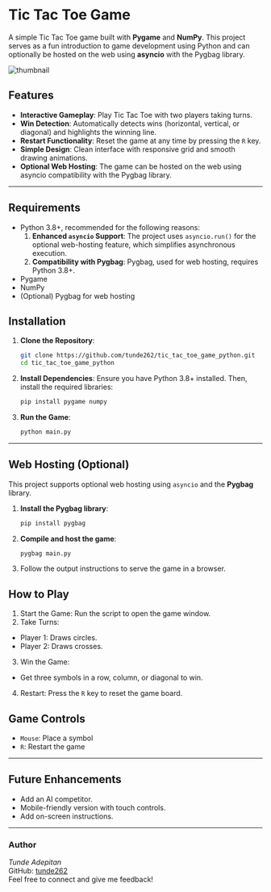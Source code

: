 # Tic Tac Toe Game

A simple Tic Tac Toe game built with **Pygame** and **NumPy**. This project serves as a fun introduction to game development using Python and can optionally be hosted on the web using **asyncio** with the Pygbag library.

![thumbnail](https://github.com/tunde262/tic_tac_toe_game_python/blob/main/assets/thumbnail.png?raw=true)

## Features

- **Interactive Gameplay**: Play Tic Tac Toe with two players taking turns.
- **Win Detection**: Automatically detects wins (horizontal, vertical, or diagonal) and highlights the winning line.
- **Restart Functionality**: Reset the game at any time by pressing the `R` key.
- **Simple Design**: Clean interface with responsive grid and smooth drawing animations.
- **Optional Web Hosting**: The game can be hosted on the web using asyncio compatibility with the Pygbag library.

---

## Requirements
- Python 3.8+, recommended for the following reasons:
  1. **Enhanced `asyncio` Support**: The project uses `asyncio.run()` for the optional web-hosting feature, which simplifies asynchronous execution.
  2. **Compatibility with Pygbag**: Pygbag, used for web hosting, requires Python 3.8+.
- Pygame
- NumPy
- (Optional) Pygbag for web hosting

## Installation

1. **Clone the Repository**:
   
   ```bash
   git clone https://github.com/tunde262/tic_tac_toe_game_python.git
   cd tic_tac_toe_game_python
   ```
   
3. **Install Dependencies**: Ensure you have Python 3.8+ installed. Then, install the required libraries:
   
   ```bash
   pip install pygame numpy
   ```

4. **Run the Game**:
   
   ```bash
   python main.py
   ```

---

## Web Hosting (Optional)

This project supports optional web hosting using `asyncio` and the **Pygbag** library.

1. **Install the Pygbag library**:
   ```bash
   pip install pygbag
   ```
   
2. **Compile and host the game**:
   ```bash
   pygbag main.py
   ```

3. Follow the output instructions to serve the game in a browser.

## How to Play

1. Start the Game: Run the script to open the game window.
2. Take Turns:
  - Player 1: Draws circles.
  - Player 2: Draws crosses.
3. Win the Game:
  - Get three symbols in a row, column, or diagonal to win.
4. Restart: Press the `R` key to reset the game board.

## Game Controls

- `Mouse`: Place a symbol
- `R`: 	Restart the game

---

## Future Enhancements
- Add an AI competitor.
- Mobile-friendly version with touch controls.
- Add on-screen instructions.

---

### Author
*Tunde Adepitan*  
GitHub: [tunde262](https://github.com/tunde262)  
Feel free to connect and give me feedback!
